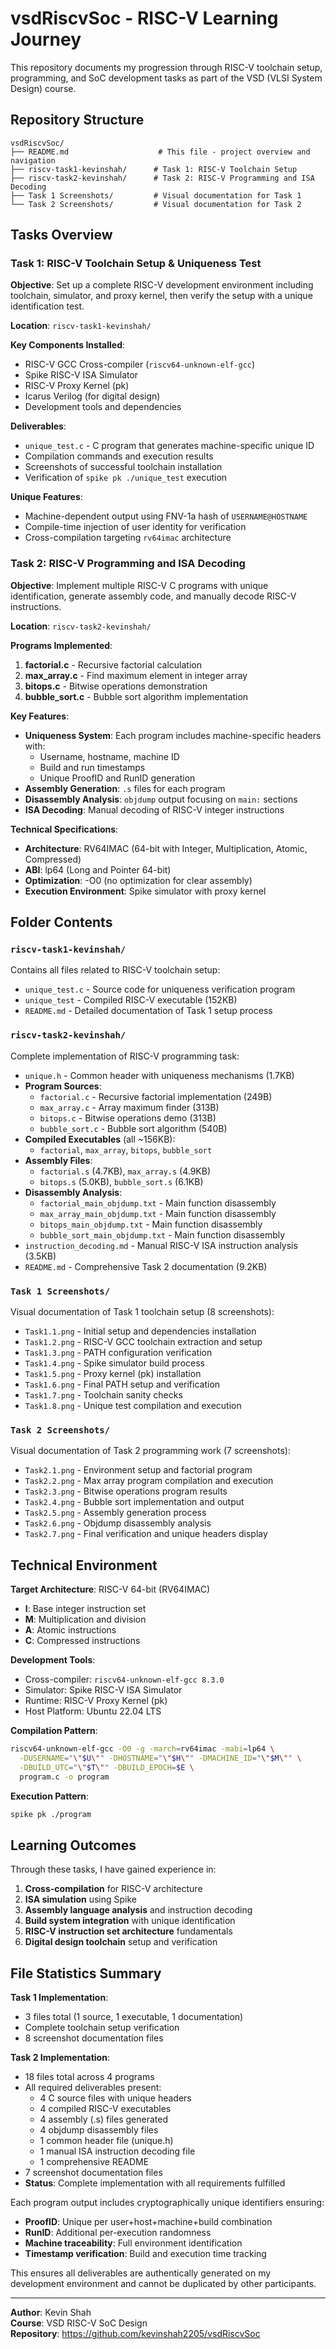 # vsdRiscvSoc - RISC-V Learning Journey

This repository documents my progression through RISC-V toolchain setup, programming, and SoC development tasks as part of the VSD (VLSI System Design) course.

## Repository Structure

```
vsdRiscvSoc/
├── README.md                    # This file - project overview and navigation
├── riscv-task1-kevinshah/      # Task 1: RISC-V Toolchain Setup
├── riscv-task2-kevinshah/      # Task 2: RISC-V Programming and ISA Decoding
├── Task 1 Screenshots/         # Visual documentation for Task 1
└── Task 2 Screenshots/         # Visual documentation for Task 2
```

## Tasks Overview

### Task 1: RISC-V Toolchain Setup & Uniqueness Test

**Objective**: Set up a complete RISC-V development environment including toolchain, simulator, and proxy kernel, then verify the setup with a unique identification test.

**Location**: `riscv-task1-kevinshah/`

**Key Components Installed**:
- RISC-V GCC Cross-compiler (`riscv64-unknown-elf-gcc`)
- Spike RISC-V ISA Simulator
- RISC-V Proxy Kernel (pk)
- Icarus Verilog (for digital design)
- Development tools and dependencies

**Deliverables**:
- `unique_test.c` - C program that generates machine-specific unique ID
- Compilation commands and execution results
- Screenshots of successful toolchain installation
- Verification of `spike pk ./unique_test` execution

**Unique Features**:
- Machine-dependent output using FNV-1a hash of `USERNAME@HOSTNAME`
- Compile-time injection of user identity for verification
- Cross-compilation targeting `rv64imac` architecture

### Task 2: RISC-V Programming and ISA Decoding

**Objective**: Implement multiple RISC-V C programs with unique identification, generate assembly code, and manually decode RISC-V instructions.

**Location**: `riscv-task2-kevinshah/`

**Programs Implemented**:
1. **factorial.c** - Recursive factorial calculation
2. **max_array.c** - Find maximum element in integer array
3. **bitops.c** - Bitwise operations demonstration
4. **bubble_sort.c** - Bubble sort algorithm implementation

**Key Features**:
- **Uniqueness System**: Each program includes machine-specific headers with:
  - Username, hostname, machine ID
  - Build and run timestamps
  - Unique ProofID and RunID generation
- **Assembly Generation**: `.s` files for each program
- **Disassembly Analysis**: `objdump` output focusing on `main:` sections
- **ISA Decoding**: Manual decoding of RISC-V integer instructions

**Technical Specifications**:
- **Architecture**: RV64IMAC (64-bit with Integer, Multiplication, Atomic, Compressed)
- **ABI**: lp64 (Long and Pointer 64-bit)
- **Optimization**: -O0 (no optimization for clear assembly)
- **Execution Environment**: Spike simulator with proxy kernel

## Folder Contents

### `riscv-task1-kevinshah/`
Contains all files related to RISC-V toolchain setup:
- `unique_test.c` - Source code for uniqueness verification program
- `unique_test` - Compiled RISC-V executable (152KB)
- `README.md` - Detailed documentation of Task 1 setup process

### `riscv-task2-kevinshah/`
Complete implementation of RISC-V programming task:
- `unique.h` - Common header with uniqueness mechanisms (1.7KB)
- **Program Sources**:
  - `factorial.c` - Recursive factorial implementation (249B)
  - `max_array.c` - Array maximum finder (313B) 
  - `bitops.c` - Bitwise operations demo (313B)
  - `bubble_sort.c` - Bubble sort algorithm (540B)
- **Compiled Executables** (all ~156KB):
  - `factorial`, `max_array`, `bitops`, `bubble_sort`
- **Assembly Files**:
  - `factorial.s` (4.7KB), `max_array.s` (4.9KB)
  - `bitops.s` (5.0KB), `bubble_sort.s` (6.1KB)
- **Disassembly Analysis**:
  - `factorial_main_objdump.txt` - Main function disassembly
  - `max_array_main_objdump.txt` - Main function disassembly
  - `bitops_main_objdump.txt` - Main function disassembly
  - `bubble_sort_main_objdump.txt` - Main function disassembly
- `instruction_decoding.md` - Manual RISC-V ISA instruction analysis (3.5KB)
- `README.md` - Comprehensive Task 2 documentation (9.2KB)

### `Task 1 Screenshots/`
Visual documentation of Task 1 toolchain setup (8 screenshots):
- `Task1.1.png` - Initial setup and dependencies installation
- `Task1.2.png` - RISC-V GCC toolchain extraction and setup
- `Task1.3.png` - PATH configuration verification
- `Task1.4.png` - Spike simulator build process
- `Task1.5.png` - Proxy kernel (pk) installation
- `Task1.6.png` - Final PATH setup and verification
- `Task1.7.png` - Toolchain sanity checks
- `Task1.8.png` - Unique test compilation and execution

### `Task 2 Screenshots/`
Visual documentation of Task 2 programming work (7 screenshots):
- `Task2.1.png` - Environment setup and factorial program
- `Task2.2.png` - Max array program compilation and execution
- `Task2.3.png` - Bitwise operations program results
- `Task2.4.png` - Bubble sort implementation and output
- `Task2.5.png` - Assembly generation process
- `Task2.6.png` - Objdump disassembly analysis
- `Task2.7.png` - Final verification and unique headers display

## Technical Environment

**Target Architecture**: RISC-V 64-bit (RV64IMAC)
- **I**: Base integer instruction set
- **M**: Multiplication and division
- **A**: Atomic instructions
- **C**: Compressed instructions

**Development Tools**:
- Cross-compiler: `riscv64-unknown-elf-gcc 8.3.0`
- Simulator: Spike RISC-V ISA Simulator
- Runtime: RISC-V Proxy Kernel (pk)
- Host Platform: Ubuntu 22.04 LTS

**Compilation Pattern**:
```bash
riscv64-unknown-elf-gcc -O0 -g -march=rv64imac -mabi=lp64 \
  -DUSERNAME="\"$U\"" -DHOSTNAME="\"$H\"" -DMACHINE_ID="\"$M\"" \
  -DBUILD_UTC="\"$T\"" -DBUILD_EPOCH=$E \
  program.c -o program
```

**Execution Pattern**:
```bash
spike pk ./program
```

## Learning Outcomes

Through these tasks, I have gained experience in:
1. **Cross-compilation** for RISC-V architecture
2. **ISA simulation** using Spike
3. **Assembly language analysis** and instruction decoding
4. **Build system integration** with unique identification
5. **RISC-V instruction set architecture** fundamentals
6. **Digital design toolchain** setup and verification

## File Statistics Summary

**Task 1 Implementation**:
- 3 files total (1 source, 1 executable, 1 documentation)
- Complete toolchain setup verification
- 8 screenshot documentation files

**Task 2 Implementation**:
- 18 files total across 4 programs
- All required deliverables present:
  - 4 C source files with unique headers
  - 4 compiled RISC-V executables  
  - 4 assembly (.s) files generated
  - 4 objdump disassembly files
  - 1 common header file (unique.h)
  - 1 manual ISA instruction decoding file
  - 1 comprehensive README
- 7 screenshot documentation files
- **Status**: Complete implementation with all requirements fulfilled

Each program output includes cryptographically unique identifiers ensuring:
- **ProofID**: Unique per user+host+machine+build combination
- **RunID**: Additional per-execution randomness
- **Machine traceability**: Full environment identification
- **Timestamp verification**: Build and execution time tracking

This ensures all deliverables are authentically generated on my development environment and cannot be duplicated by other participants.

---

**Author**: Kevin Shah  
**Course**: VSD RISC-V SoC Design  
**Repository**: https://github.com/kevinshah2205/vsdRiscvSoc